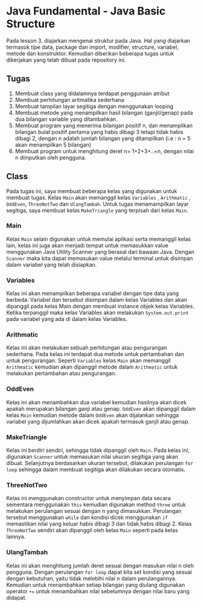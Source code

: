 # Java Fundamental - Java Basic Structure
Pada lesson 3, diajarkan mengenai struktur pada Java. Hal yang diajarkan termasuk tipe data, package dan import, modifier, structure, variabel, metode dan konstruktor.
Kemudian diberikan beberapa tugas untuk dikerjakan yang telah dibuat pada repository ini.

## Tugas
1. Membuat class yang didalamnya terdapat penggunaan atribut
2. Membuat perhitungan aritmatika sederhana
3. Membuat tampilan layar segitiga dengan menggunakan looping
4. Membuat metode yang menampilkan hasil bilangan (ganjil/genap) pada dua bilangan variable yang ditambahkan.
5. Membuat program yang menerima bilangan positif n, dan menampilkan bilangan bulat positif pertama yang habis dibagi 3 tetapi tidak habis dibagi 2, dengan n adalah jumlah bilangan yang ditampilkan (i.e : n = 5 akan menampilkan 5 bilangan)
6. Membuat program untuk menghitung deret n= 1+2+3+..+n, dengan nilai n diinputkan oleh pengguna.

## Class
Pada tugas ini, saya membuat beberapa kelas yang digunakan untuk membuat tugas. Kelas `Main` akan memanggil kelas `Variables` , `Arithmatic` , `OddEven`, `ThreeNotTwo` dan `UlangTambah`.
Untuk tugas menamampilkan layar segitiga, saya membuat kelas `MakeTriangle` yang terpisah dari kelas `Main`.

### Main
Kelas `Main` selain digunakan untuk memulai aplikasi serta memanggil kelas lain, kelas ini juga akan menjadi tempat untuk memasukkan value menggunakan Java Utility Scanner yang berasal dari bawaan Java.
Dengan `Scanner` maka kita dapat memasukan value melalui terminal untuk disimpan dalam variabel yang telah disiapkan.

### Variables
Kelas ini akan menampilkan beberapa variabel dengan tipe data yang berbeda. Variabel dan tersebut disimpan dalam kelas Variables dan akan dipanggil pada kelas Main dengan membuat instance objek kelas Variables.
Ketika terpanggil maka kelas Variables akan melakukan `System.out.print` pada variabel yang ada di dalam kelas Variables.

### Arithmatic
Kelas ini akan melakukan sebuah perhitungan atau pengurangan sederhana. Pada kelas ini terdapat dua metode untuk pertambahan dan untuk pengurangan. Seperti `Variables` kelas `Main` akan memanggil `Arithmatic`
kemudian akan dipanggil metode dalam `Arithmatic` untuk melakukan pertambahan atau pengurangan.

### OddEven
Kelas ini akan menambahkan dua variabel kemudian hasilnya akan dicek apakah merupakan bilangan ganji atau genap. `OddEven` akan dipanggil dalam kelas `Main` kemudian metode dalam `OddEven` akan dijalankan
sehingga variabel yang dijumlahkan akan dicek apakah termasuk ganjil atau genap.

### MakeTriangle
Kelas ini berdiri sendiri, sehingga tidak dipanggil oleh `Main`. Pada kelas ini, digunakan `Scanner` untuk memasukan nilai ukuran segitiga yang akan dibuat. Selanjutnya berdasarkan ukuran tersebut, dilakukan
perulangan `for loop` sehingga dalam membuat segitiga akan dilakukan secara otomatis.

### ThreeNotTwo
Kelas ini menggunakan constructor untuk menyimpan data secara sementara menggunakan `this` kemudian digunakan method `three` untuk melakukan perulangan sesuai dengan n yang dimasukkan. Perulangan tersebut menggunakan `while` dan kondisi dicek menggunakan `if` memastikan nilai yang keluar habis dibagi 3 dan tidak habis dibagi 2. Kelas `ThreeNotTwo` sendiri akan dipanggil oleh kelas `Main` seperti pada kelas lainnya.

### UlangTambah
Kelas ini akan menghitung jumlah deret sesuai dengan masukan nilai n oleh pengguna. Dengan perulangan `for loop` dapat kita
set kondisi yang sesuai dengan kebutuhan, yaitu tidak melebihi nilai n dalam perulangannya. Kemudian untuk menambahkan setiap
bilangan yang diulang digunakan operator `+=` untuk menambahkan nilai sebelumnya dengan nilai baru yang didapat.
